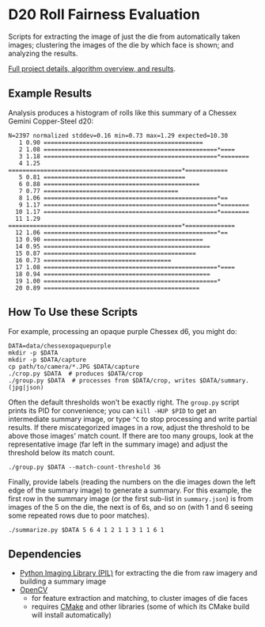 # D20 Roll Fairness Evaluation

Scripts for extracting the image of just the die from automatically taken images; clustering the images of the die by which face is shown; and analyzing the results.

[Full project details, algorithm overview, and results](TODO).

## Example Results

Analysis produces a histogram of rolls like this summary of a Chessex Gemini Copper-Steel d20:

```
N=2397 normalized stddev=0.16 min=0.73 max=1.29 expected=10.30
   1 0.90 =============================================
   2 1.08 =================================================*====
   3 1.18 =================================================*========
   4 1.25 =================================================*============
   5 0.81 ========================================
   6 0.88 ============================================
   7 0.77 ======================================
   8 1.06 =================================================*==
   9 1.17 =================================================*========
  10 1.17 =================================================*========
  11 1.29 =================================================*==============
  12 1.06 =================================================*==
  13 0.90 =============================================
  14 0.95 ===============================================
  15 0.87 ===========================================
  16 0.73 ====================================
  17 1.08 =================================================*====
  18 0.94 ===============================================
  19 1.00 =================================================*
  20 0.89 ============================================
```

## How To Use these Scripts

For example, processing an opaque purple Chessex d6, you might do:

```shell
DATA=data/chessexopaquepurple
mkdir -p $DATA
mkdir -p $DATA/capture
cp path/to/camera/*.JPG $DATA/capture
./crop.py $DATA  # produces $DATA/crop
./group.py $DATA  # processes from $DATA/crop, writes $DATA/summary.(jpg|json)
```

Often the default thresholds won't be exactly right. The `group.py` script prints its PID for convenience; you can `kill -HUP $PID` to get an intermediate summary image, or type `^C` to stop processing and write partial results. If there miscategorized images in a row, adjust the threshold to be above those images' match count. If there are too many groups, look at the representative image (far left in the summary image) and adjust the threshold below its match count.

```shell
./group.py $DATA --match-count-threshold 36
```

Finally, provide labels (reading the numbers on the die images down the left edge of the summary image) to generate a summary. For this example, the first row in the summary image (or the first sub-list in `summary.json`) is from images of the 5 on the die, the next is of 6s, and so on (with 1 and 6 seeing some repeated rows due to poor matches).

```shell
./summarize.py $DATA 5 6 4 1 2 1 1 3 1 1 6 1
```

## Dependencies

* [Python Imaging Library (PIL)](http://www.pythonware.com/products/pil/) for extracting the die from raw imagery and building a summary image
* [OpenCV](http://docs.opencv.org/doc/tutorials/introduction/linux_install/linux_install.html)
  * for feature extraction and matching, to cluster images of die faces
  * requires [CMake](https://cmake.org/install/) and other libraries (some of which its CMake build will install automatically)
